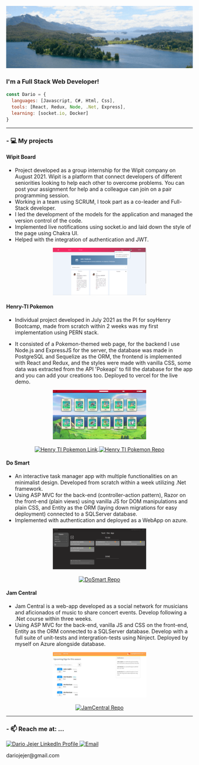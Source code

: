 <p align="center">
    <img border-radius="30px 80px 80px 50px" src="https://github.com/DarioJejer/DarioJejer/blob/main/assets/banner.gif"/>
</p>

### I'm a Full Stack Web Developer!

```javascript
const Dario = {
  languages: [Javascript, C#, Html, Css],
  tools: [React, Redux, Node, .Net, Express],
  learning: [socket.io, Docker]
}
```

  ******
### - :computer: My projects


#### Wipit Board

  -  Project developed as a group internship for the Wipit company on August 2021. Wipit is a platform that connect developers of different seniorities looking to help each other to overcome problems. You can post your assignment for help and a colleague can join on a pair programming session. 
  -  Working in a team using SCRUM, I took part as a co-leader and Full-Stack developer.
  -  I led the development of the models for the application and managed the version control of the code.
  -  Implemented live notifications using socket.io and laid down the style of the page using Chakra UI.
  -  Helped with the integration of authentication and JWT.

<p align='center'>     
   <a align='center' href="http://www.wipitboard.com/">
      <img src="https://github.com/DarioJejer/DarioJejer/blob/main/assets/Wipit.png" alt="Wipit Repo" width="50%">  
    </a>
</p>

#### Henry-TI Pokemon

  - Individual project developed in July 2021 as the PI for soyHenry Bootcamp, made from scratch within 2 weeks was my first implementation using PERN stack.
 
  - It consisted of a Pokemon-themed web page, for the backend I use Node.js and ExpressJS for the server, the database was made in PostgreSQL and Sequelize as the ORM, the frontend is implemented with React and Redux, and the styles were made with vanilla CSS, some data was extracted from the API 'Pokeapi' to fill the database for the app and you can add your creations too. Deployed to vercel for the live demo.

<p align='center'>     
   <a align='center' href="https://youtu.be/9X-DPDHlfSs" target="_blank">
      <img src="https://github.com/DarioJejer/DarioJejer/blob/main/assets/Henry-TI-Pokemon.png" alt="Henry TI Pokemon Video"   width="50%">  
   </a>  
</p>

<p align='center'>     
   <a href="https://henty-pi-pokemon.vercel.app" target="blank">
      <img align="center" src="https://github.com/DarioJejer/PI-Pokemon-FT14a/blob/368128eba10d5b22f581ecb54a0d62b4773a71e2/client/public/favicon.ico" alt="Henry TI Pokemon Link" height="30" width="30"/>
   </a>   
   <a href="https://github.com/DarioJejer/PI-Pokemon-FT14a" target="blank">
      <img align="center" src="https://icongr.am/devicon/github-original.svg?size=128&color=currentColor" alt="Henry TI Pokemon Repo" height="30" width="40"/>
   </a>
</p>


#### Do Smart

  - An interactive task manager app with multiple functionalities on an minimalist design. Developed from scratch within a week utilizing .Net framework.
  - Using ASP MVC for the back-end (controller-action pattern), Razor on the front-end (plain views) using vanilla JS for DOM manipulations and plain CSS, and Entity as the ORM (laying down migrations for easy deployment) connected to a SQLServer database. 
  - Implemented with authentication and deployed as a WebApp on azure.
<p align='center'>     
   <a align='center' href="https://youtu.be/2ZxfKHndNHI">
      <img src="https://github.com/DarioJejer/DarioJejer/blob/main/assets/DoSmart.png" alt="DoSmart"   width="50%">  
    </a>
</p>
<p align='center'>   
<!--    <a href="https://dosmart.website" target="blank">
      <img align="center" src="https://github.com/DarioJejer/DoSmart/blob/main/DoSmart/favicon.ico" alt="DoSmart Link" height="30" width="30"/>
   </a> -->
   <a href="https://github.com/DarioJejer/DoSmart" target="blank">
      <img align="center" src="https://icongr.am/devicon/github-original.svg?size=128&color=currentColor" alt="DoSmart Repo" height="30" width="40"/>
   </a>
</p>

#### Jam Central

  - Jam Central is a web-app developed as a social network for musicians and aficionados of music to share concert events. Develop following a .Net course within three weeks.
  - Using ASP MVC for the back-end, vanilla JS and CSS on the front-end, Entity as the ORM connected to a SQLServer database. Develop with a full suite of unit-tests and intergration-tests using Ninject. Deployed by myself on Azure alongside database.

<p align='center'>     
   <a align='center' href="https://youtu.be/grROKtFGmRI">
      <img src="https://github.com/DarioJejer/DarioJejer/blob/main/assets/JamCentral.jpg" alt="JamCentral" width="50%">  
    </a>
</p>

<p align='center'>   
<!--    <a href="https://dosmart.website" target="blank">
      <img align="center" src="https://github.com/DarioJejer/DoSmart/blob/main/DoSmart/favicon.ico" alt="DoSmart Link" height="30" width="30"/>
   </a> -->
   <a href="https://github.com/DarioJejer/JamCentral" target="blank">
      <img align="center" src="https://icongr.am/devicon/github-original.svg?size=128&color=currentColor" alt="JamCentral Repo" height="30" width="40"/>
   </a>
</p>

  
******
### - 📫 Reach me at: ...
   <p>
      <a href="https://www.linkedin.com/in/dariojejer">
         <img src="https://www.vectorlogo.zone/logos/linkedin/linkedin-icon.svg" alt="Dario Jejer LinkedIn Profile" height="30" width="30">
      </a>   
      <a align='right' href="dariojejer@gmail.com">
         <img alt="Email" src="https://www.vectorlogo.zone/logos/gmail/gmail-icon.svg" height="30" width="30"/>
      </a>  
   </p>
   <p><label>dariojejer@gmail.com</label></p>
   
   
<!--
**DarioJejer/DarioJejer** is a ✨ _special_ ✨ repository because its `README.md` (this file) appears on your GitHub profile.

Here are some ideas to get you started:

- 🔭 I’m currently working on ...
- 🌱 I’m currently learning ...
- 👯 I’m looking to collaborate on ...
- 🤔 I’m looking for help with ...
- 💬 Ask me about ...
- 📫 How to reach me: ...
- 😄 Pronouns: ...
- ⚡ Fun fact: ...
-->
